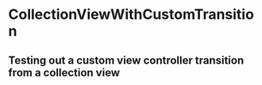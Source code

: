 # CollectionViewWithCustomTransition

## Testing out a custom view controller transition from a collection view
